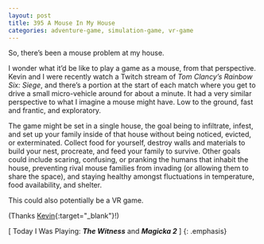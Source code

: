```yaml
---
layout: post
title: 395 A Mouse In My House
categories: adventure-game, simulation-game, vr-game
---
```

So, there’s been a mouse problem at my house.

I wonder what it’d be like to play a game as a mouse, from that perspective.  Kevin and I were recently watch a Twitch stream of *Tom Clancy’s Rainbow Six: Siege*, and there’s a portion at the start of each match where you get to drive a small micro-vehicle around for about a minute.  It had a very similar perspective to what I imagine a mouse might have.  Low to the ground, fast and frantic, and exploratory.

The game might be set in a single house, the goal being to infiltrate, infest, and set up your family inside of that house without being noticed, evicted, or exterminated.  Collect food for yourself, destroy walls and materials to build your nest, procreate, and feed your family to survive.  Other goals could include scaring, confusing, or pranking the humans that inhabit the house, preventing rival mouse families from invading (or allowing them to share the space), and staying healthy amongst fluctuations in temperature, food availability, and shelter.

This could also potentially be a VR game.

(Thanks [Kevin](http://kevinmcgillivray.net){:target="_blank"}!)

[ Today I Was Playing: ***The Witness*** and ***Magicka 2*** ]
{: .emphasis}